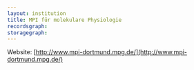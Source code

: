 ```yaml
---
layout: institution
title: MPI für molekulare Physiologie
recordsgraph: 
storagegraph: 
---
```


Website: [http://www.mpi-dortmund.mpg.de/](http://www.mpi-dortmund.mpg.de/)
